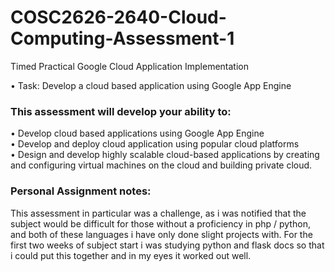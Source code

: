 # COSC2626-2640-Cloud-Computing-Assessment-1      
Timed Practical Google Cloud Application Implementation     
   
• Task: Develop a cloud based application using Google App Engine     

### This assessment will develop your ability to:      
• Develop cloud based applications using Google App Engine        
• Develop and deploy cloud application using popular cloud platforms        
• Design and develop highly scalable cloud-based applications by creating and configuring virtual machines on the cloud and building private cloud.       

### Personal Assignment notes:
This assessment in particular was a challenge, as i was notified that the subject would be difficult for those without a proficiency in php / python, and both of these languages i have only done slight projects with. For the first two weeks of subject start i was studying python and flask docs so that i could put this together and in my eyes it worked out well.
